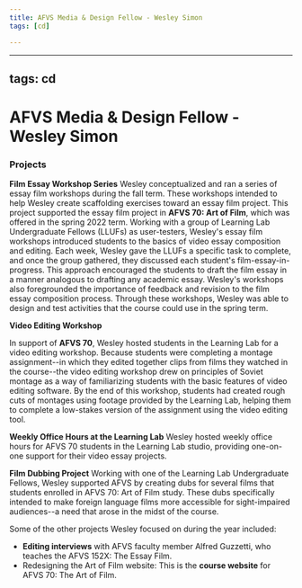 ```yaml
---
title: AFVS Media & Design Fellow - Wesley Simon
tags: [cd]

---
```


---
tags: cd
---
# AFVS Media & Design Fellow - Wesley Simon


### Projects

**Film Essay Workshop Series**
Wesley conceptualized and ran a series of essay film workshops during the fall term. These workshops intended to help Wesley create scaffolding exercises toward an essay film project. This project supported the essay film project in **AFVS 70: Art of Film**, which was offered in the spring 2022 term. Working with a group of  Learning Lab Undergraduate Fellows (LLUFs) as user-testers, Wesley's essay film workshops introduced students to the basics of video essay composition and editing. Each week, Wesley gave the LLUFs a specific task to complete, and once the group gathered, they discussed each student's film-essay-in-progress. This approach encouraged the students to draft the film essay in a manner analogous to drafting any academic essay. Wesley's workshops also foregrounded the importance of feedback and revision to the film essay composition process. Through these workshops, Wesley was able to design and test activities that the course could use in the spring term.

**Video Editing Workshop**

In support of **AFVS 70**, Wesley hosted students in the Learning Lab for a video editing workshop. Because students were completing a montage assignment--in which they edited together clips from films they watched in the course--the video editing workshop drew on principles of Soviet montage as a way of familiarizing students with the basic features of video editing software. By the end of this workshop, students had created rough cuts of montages using footage provided by the Learning Lab, helping them to complete a low-stakes version of the assignment using the video editing tool.

**Weekly Office Hours at the Learning Lab**
Wesley hosted weekly office hours for AFVS 70 students in the Learning Lab studio, providing one-on-one support for their video essay projects.

**Film Dubbing Project** 
Working with one of the Learning Lab Undergraduate Fellows, Wesley supported AFVS by creating dubs for several films that students enrolled in AFVS 70: Art of Film study. These dubs specifically intended to make foreign language films more accessible for sight-impaired audiences--a need that arose in the midst of the course.

Some of the other projects Wesley focused on during the year included:

* **Editing interviews** with AFVS faculty member Alfred Guzzetti, who teaches the AFVS 152X: The Essay Film.
* Redesigning the Art of Film website: This is the **course website** for AFVS 70: The Art of Film. 